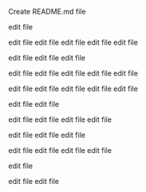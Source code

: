 Create README.md file 

edit file 

edit file 
edit file 
edit file 
edit file 
edit file 

edit file 
edit file edit file 

edit file 
edit file 
edit file 
edit file edit file 

edit file 
edit file 
edit file edit file 
edit file 

edit file edit file 

edit file 
edit file 
edit file 
edit file 

edit file 
edit file 
edit file 

edit file 
edit file 
edit file 
edit file 

edit file 


edit file 
edit file 
